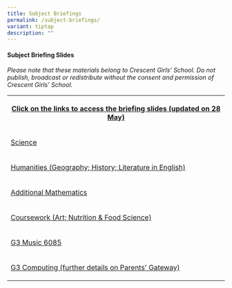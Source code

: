 ```yaml
---
title: Subject Briefings
permalink: /subject-briefings/
variant: tiptap
description: ""
---
```

<h4><strong>Subject Briefing Slides</strong></h4>
<p><em>Please note that these materials belong to Crescent Girls’ School. Do not publish, broadcast or redistribute without the consent and permission of Crescent Girls’ School.</em>
</p>
<table style="minWidth: 25px">
<colgroup>
<col>
</colgroup>
<tbody>
<tr>
<th rowspan="1" colspan="1">
<p><u>Click on the links to access the briefing slides (updated on 28 May)</u>
</p>
</th>
</tr>
<tr>
<td rowspan="1" colspan="1">
<p><a href="/files/2025_Subject_Briefing_Science.pdf" rel="noopener noreferrer nofollow" target="_blank">Science</a>
</p>
</td>
</tr>
<tr>
<td rowspan="1" colspan="1">
<p><a href="/files/2025_Subject_Briefing_Humanities.pdf" rel="noopener nofollow" target="_blank">Humanities (Geography; History; Literature in English)</a>
</p>
</td>
</tr>
<tr>
<td rowspan="1" colspan="1">
<p><a href="/files/2025_Subject_Briefing_Additional_Mathematics.pdf" rel="noopener nofollow" target="_blank">Additional Mathematics</a>
</p>
</td>
</tr>
<tr>
<td rowspan="1" colspan="1">
<p><a href="/files/2025_Subject_Briefing_Art_and_NFS.pdf" rel="noopener nofollow" target="_blank">Coursework (Art; Nutrition &amp; Food Science)</a>
</p>
</td>
</tr>
<tr>
<td rowspan="1" colspan="1">
<p><a href="/files/G3_Music_6085.pdf" rel="noopener nofollow" target="_blank">G3 Music 6085</a>
</p>
</td>
</tr>
<tr>
<td rowspan="1" colspan="1">
<p><a href="/files/Additional_information_on_G3_Computing.pdf" rel="noopener nofollow" target="_blank">G3 Computing (further details on Parents' Gateway)</a>
</p>
</td>
</tr>
</tbody>
</table>
<p></p>